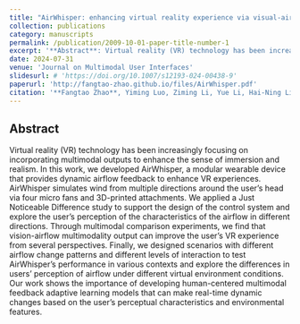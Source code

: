 ```yaml
---
title: "AirWhisper: enhancing virtual reality experience via visual-airflow multimodal feedback"
collection: publications
category: manuscripts
permalink: /publication/2009-10-01-paper-title-number-1
excerpt: '**Abstract**: Virtual reality (VR) technology has been increasingly focusing on incorporating multimodal outputs to enhance the sense of immersion and realism. In this work, we developed AirWhisper, a modular wearable device that provides dynamic airflow feedback to enhance VR experiences. AirWhisper simulates wind from multiple directions around the user’s head via four micro fans and 3D-printed attachments. We applied a Just Noticeable Difference study to support the design of the control system and explore the user’s perception of the characteristics of the airflow in different directions. Through multimodal comparison experiments, we find that vision-airflow multimodality output can improve the user’s VR experience from several perspectives. Finally, we designed scenarios with different airflow change patterns and different levels of interaction to test AirWhisper’s performance in various contexts and explore the differences in users’ perception of airflow under different virtual environment conditions. Our work shows the importance of developing human-centered multimodal feedback adaptive learning models that can make real-time dynamic changes based on the user’s perceptual characteristics and environmental features.'
date: 2024-07-31
venue: 'Journal on Multimodal User Interfaces'
slidesurl: # 'https://doi.org/10.1007/s12193-024-00438-9'
paperurl: 'http://fangtao-zhao.github.io/files/AirWhisper.pdf'
citation: '**Fangtao Zhao**, Yiming Luo, Ziming Li, Yue Li, Hai-Ning Liang. (2024), “AirWhisper: Enhancing Virtual Reality Experience via Visual-Airflow Multimodal Feedback.”, Journal on Multimodal User Interfaces'
---
```


Abstract
---
Virtual reality (VR) technology has been increasingly focusing on incorporating multimodal outputs to enhance the sense of immersion and realism. In this work, we developed AirWhisper, a modular wearable device that provides dynamic airflow feedback to enhance VR experiences. AirWhisper simulates wind from multiple directions around the user’s head via four micro fans and 3D-printed attachments. We applied a Just Noticeable Difference study to support the design of the control system and explore the user’s perception of the characteristics of the airflow in different directions. Through multimodal comparison experiments, we find that vision-airflow multimodality output can improve the user’s VR experience from several perspectives. Finally, we designed scenarios with different airflow change patterns and different levels of interaction to test AirWhisper’s performance in various contexts and explore the differences in users’ perception of airflow under different virtual environment conditions. Our work shows the importance of developing human-centered multimodal feedback adaptive learning models that can make real-time dynamic changes based on the user’s perceptual characteristics and environmental features.
